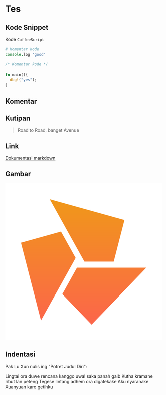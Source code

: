 [Markdown komentar global]:#

# Tes

## Kode Snippet

Kode `CoffeeScript`

```coffee
# Komentar kode
console.log 'good'


```

```rust
/* Komentar kode */

fn main(){
  dbg!("yes");
}
```

## Komentar

<!-- HTML 注释 --> 

<!-- 多行注释 --> 

## Kutipan

> Road to Road, banget Avenue

## Link

[Dokumentasi markdown](https://github.com/xxai-art/xxai-art-md)

## Gambar

![xxAI.Identitas Merek Seni](https://raw.githubusercontent.com/xxai-art/web/main/file/svg/logo.svg)

## Indentasi

Pak Lu Xun nulis ing "Potret Judul Diri":

  Lingtai ora duwe rencana kanggo uwal saka panah gaib
  Kutha kramane ribut lan peteng
  Tegese lintang adhem ora digatekake
  Aku nyaranake Xuanyuan karo getihku
